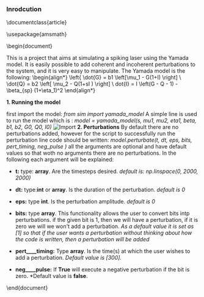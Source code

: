 ### Inrodcution </md>
\documentclass{article}

\usepackage{amsmath}

\begin{document}

This is a project that aims at simulating a spiking laser using the Yamada model. It is easily possible to add coherent and incoherent perturbations to the system, and it is very easy to manipulate.
The Yamada model is the following:
\begin{align*}
\left\{ \dot{G} = b1 \left[\mu_1 - G(1+I) \right] \\ 
\dot{Q} = b2 \left[ \mu_2 - Q(1+sI ) \right] \\
dot{I} = I \left(G - Q - 1) - \beta_{sp} (1+\eta_1)^2
\end{align*}

**1. Running the model**

first import the model: *from sim import yamada\_model*
A simple line is used to run the model which is : *model = yamada\_model(s, mu1, mu2, eta1, beta, b1, b2, G0, Q0, I0)*
![Import](img/import.png)
**2. Perturbations**
By default there are no perturbations added, however for the script to successfully run the perturbation line code should be written:
*model.perturbate(t, dt, eps, bits, pert\_timing, neg\_pulse )*
all the arguments are optional and have default values so that woth no arguments there are no perturbations. In the following each argument will be explained:

- **t:** type: **array**. Are the timesteps desired. *default is: np.linspace(0, 2000, 2000)*

- **dt:** type:**int** or **array**. Is the duration of the perturbation. *default is 0*

- **eps:** type **int**. Is the perturbation amplitude. *default is 0*

- **bits:** type **array**. This functionality allows the user to convert bits intp perturbations. if the given bit is 1, then we will have a perturbation, if it is zero we will
we won't add a perturbation. *As a default value it is set as [1] so that if the user wants a perturbation without thinking about how the code is written, then a perturbation will be added*
 
- **pert__\__timing:** Type **array**. Is the time(s) at which the user wishes to add a perturbation. *Default value is [300].*

- **neg__\__pulse:** If **True** will execute a negative perturbation if the bit is zero. *Default value is ****false****.

\end{document}
